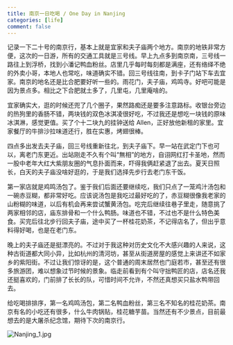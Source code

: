 ```yaml
---
title: 南京一日吃喝 / One Day in Nanjing
categories: [life]
comment: false
---
```


记录一下二十号的南京行，基本上就是宜家和夫子庙两个地方。南京的地铁非常方便，这次的一日游，所有的交通工具就是三号线。早上九点多到南京南，三号线一路往上到浮桥，找到小潘记鸭血粉丝。店里几乎每时每刻都是满座，还有络绎不绝的外卖小哥，本地人也常吃，味道确实不错。回三号线往南，到卡子门站下车去宜家。南京的地名还是比合肥要好听一些的。雨花门，夫子庙，鸡鸣寺。好吧可能是因为景点多。相比之下合肥就土多了，几里屯，几里庵啥的。

宜家确实大，逛的时候还兜了几个圈子，果然路痴还是要多注意路标。收银台旁边的热狗里的香肠不错，两块钱的双色冰淇凌很好吃，不过我还是想吃一块钱的原味冰淇淋，感觉更值。买了个十二块九的挂钟送给 Allen，正好放他新租的家里。宜家餐厅的牛排沙拉味道还行，胜在实惠，烤翅很棒。

四点多出发去夫子庙，回三号线重新往北，到夫子庙下。早一站在武定门下也可以，离老门东更近。出站刚走不久有个叫“無相”的地方，自诩网红打卡圣地，然而一股中老年大红大紫朋友圈的气息扑面而来，吓得我俩赶紧退了出去。夏天日照长，白天的夫子庙没啥好逛的，于是我们选择先步行去老门东干饭。

第一家店就是鸡鸣汤包了。鉴于我们后面还要继续吃，我们只点了一笼鸡汁汤包和一碗赤豆糊，都非常好吃。应该说汤包是我吃过最好吃的了，赤豆糊很像我老家的山粉糊的味道，以后有机会再来尝试蟹黄汤包。吃完后继续往巷子里走，随意挑了两家相邻的店，庙东排骨和一个什么鸭肠。味道也不错，不过也不是什么特色美食。买完后往北步行回夫子庙，途中买了一杯桂花奶茶，不记得店名了，但出乎意料得好喝，也是在老门东。

晚上的夫子庙还是挺漂亮的。不过对于我这种对历史文化不大感兴趣的人来说，这种古街道都大同小异，比如杭州的清河坊，甚至从街道房屋的感觉上来讲还不如家乡的紫阳街。不过让我们惊讶的是，这个普通的周末居然也门庭若市，甚至还有很多旅游团，难以想象过节时候的景象。临走前看到有个叫守拙鸭匠的店，店名还我还挺喜欢的，门前排了长长的队，可惜时间不允许，不然还真想买只盐水鸭带回去。

给吃喝排排序，第一名鸡鸣汤包，第二名鸭血粉丝，第三名不知名的桂花奶茶。南京有名的小吃还有很多，什么牛肉锅贴，桂花糖芋苗。当然还有不少景点，目前最想去的是大屠杀纪念馆，期待下次的南京行。

![Nanjing_1.jpg](https://gitee.com/wine99/pics/raw/master/2021/06/Nanjing_1.jpg)
